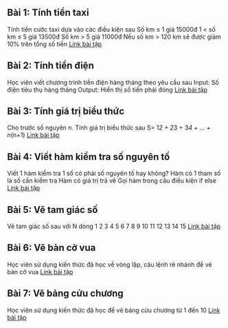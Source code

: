 ## Bài 1: Tính tiền taxi

Tính tiền cước taxi dựa vào các điều kiện sau
Số km ≤ 1 giá 15000đ
1 < số km ≤ 5 giá 13500đ
Số km > 5 giá 11000đ
Nếu số km > 120 km sẽ được giảm 10% trên tổng số tiền
[Link bài tập](./ex01.html)

## Bài 2: Tính tiền điện

Học viên viết chương trình tiền điện hàng tháng theo yêu cầu sau
Input: Số điện tiêu thụ hàng tháng
Output: Hiển thị số tiền phải đóng
[Link bài tập](./ex02.html)

## Bài 3: Tính giá trị biểu thức

Cho trước số nguyên n. Tính giá trị biểu thức sau
S= 1*2 + 2*3 + 3*4 + ... + n*(n+1)
[Link bài tập](./ex03.html)

## Bài 4: Viết hàm kiểm tra số nguyên tố

Viết 1 hàm kiểm tra 1 số có phải số nguyên tố hay không?
Hàm có 1 tham số là số cần kiểm tra
Hàm có giá trị trả về
Gọi hàm trong câu điều kiện if else
[Link bài tập](./ex04.html)

## Bài 5: Vẽ tam giác số

Vẽ tam giác số sau với N dòng
1
2 3
4 5 6
7 8 9 10
11 12 13 14 15
[Link bài tập](./ex05.html)

## Bài 6: Vẽ bàn cờ vua

Học viên sử dụng kiến thức đã học về vòng lặp, câu lệnh rẽ nhánh để vẽ bàn cờ vua
[Link bài tập](./ex06.html)

## Bài 7: Vẽ bảng cửu chương

Học viên sử dụng kiến thức đã học để vẽ bảng cửu chương từ 1 đến 10
[Link bài tập](./ex07.html)
